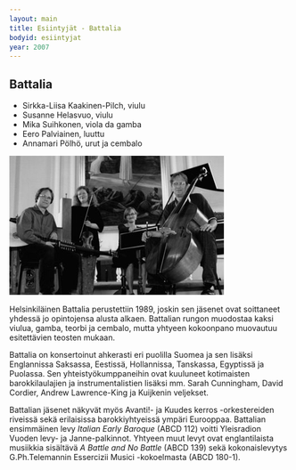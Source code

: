 ```yaml
---
layout: main
title: Esiintyjät - Battalia
bodyid: esiintyjat
year: 2007
---
```


## Battalia

- Sirkka-Liisa Kaakinen-Pilch, viulu
- Susanne Helasvuo, viulu
- Mika Suihkonen, viola da gamba
- Eero Palviainen, luuttu
- Annamari Pölhö, urut ja cembalo

![Battalia](battalia.jpg)

Helsinkiläinen Battalia perustettiin 1989, joskin sen jäsenet ovat
soittaneet yhdessä jo opintojensa alusta alkaen. Battalian rungon
muodostaa kaksi viulua, gamba, teorbi ja cembalo, mutta yhtyeen
kokoonpano muovautuu esitettävien teosten mukaan.


Battalia on konsertoinut ahkerasti eri puolilla Suomea ja sen
lisäksi Englannissa Saksassa, Eestissä, Hollannissa, Tanskassa,
Egyptissä ja Puolassa. Sen yhteistyökumppaneihin ovat kuuluneet
kotimaisten barokkilaulajien ja instrumentalistien lisäksi mm. Sarah
Cunningham, David Cordier, Andrew Lawrence-King ja Kuijkenin
veljekset.

Battalian jäsenet näkyvät myös Avanti!- ja Kuudes kerros
-orkestereiden riveissä sekä erilaisissa barokkiyhtyeissä ympäri
Eurooppaa. Battalian ensimmäinen levy *Italian Early Baroque*
(ABCD 112) voitti Yleisradion Vuoden levy- ja Janne-palkinnot. Yhtyeen
muut levyt ovat englantilaista musiikkia sisältävä *A Battle and No
Battle* (ABCD 139) sekä kokonaislevytys G.Ph.Telemannin Essercizii
Musici -kokoelmasta (ABCD 180-1).
